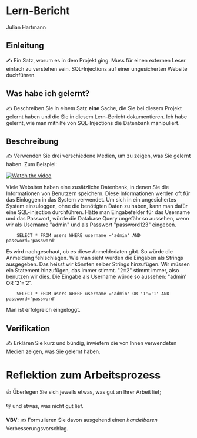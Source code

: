 # Lern-Bericht
Julian Hartmann

## Einleitung

✍️ Ein Satz, worum es in dem Projekt ging. Muss für einen externen Leser einfach zu verstehen sein.
SQL-Injections auf einer ungesicherten Website duchführen.

## Was habe ich gelernt?

✍️ Beschreiben Sie in einem Satz **eine** Sache, die Sie bei diesem Projekt gelernt haben und die Sie in diesem Lern-Bericht dokumentieren.
Ich habe gelernt, wie man mithilfe von SQL-Injections die Datenbank manipuliert.

## Beschreibung

✍️ Verwenden Sie drei verschiedene Medien, um zu zeigen, was Sie gelernt haben. Zum Beispiel:

[![Watch the video](https://imgur.com/a/pJp4dZZ.png)](https://www.youtube.com/watch?v=FarGpSSHgL8)

Viele Websiten haben eine zusätzliche Datenbank, in denen Sie die Informationen von Benutzern speichern. Diese Informationen werden oft für das Einloggen in das System verwendet. Um sich in ein ungesichertes System einzuloggen, ohne die benötigten Daten zu haben, kann man dafür eine SQL-injection durchführen. Hätte man Eingabefelder für das Username und das Passwort, würde die Database Query ungefähr so aussehen, wenn wir als Username "admin" und als Passwort "password123" eingeben.

```
    SELECT * FROM users WHERE username ='admin' AND password='password'
```
Es wird nachgeschaut, ob es diese Anmeldedaten gibt. So würde die Anmeldung fehlschlagen. Wie man sieht wurden die Eingaben als Strings ausgegeben. Das heisst wir könnten selber Strings hinzufügen. Wir müssen ein Statement hinzufügen, das immer stimmt. "2=2" stimmt immer, also benutzen wir dies. Die Eingabe als Username würde so aussehen: "admin' OR '2'='2".

```
    SELECT * FROM users WHERE username ='admin' OR '1'='1' AND password='password'
```
Man ist erfolgreich eingeloggt.

## Verifikation

✍️ Erklären Sie kurz und bündig, inwiefern die von Ihnen verwendeten Medien zeigen, was Sie gelernt haben.

# Reflektion zum Arbeitsprozess

👍 Überlegen Sie sich jeweils etwas, was gut an Ihrer Arbeit lief; 

👎 und etwas, was nicht gut lief.

**VBV**: ✍️ Formulieren Sie davon ausgehend einen *handelbaren* Verbesserungsvorschlag.
